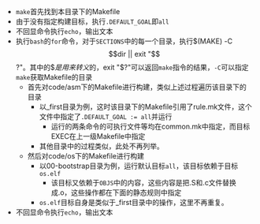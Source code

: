 - `make`首先找到本目录下的Makefile
- 由于没有指定构建目标，执行`.DEFAULT_GOAL`即`all`
- 不回显命令执行`echo`，输出文本
- 执行`bash`的`for`命令，对于`SECTIONS`中的每一个目录，执行$(MAKE) -C $$dir || exit "$$?"。其中的$$是用来转义$的，exit "$?"可以返回`make`指令的结果，`-C`可以指定`make`获取Makefile的目录
  - 首先对code/asm下的Makefile进行构建，类似上述过程遍历该目录下的目录 
    - 以_first目录为例，这时该目录下的Makefile引用了rule.mk文件，这个文件中指定了`.DEFAULT_GOAL := all`并运行
        - 运行的两条命令的可执行文件等均在common.mk中指定，而目标EXEC在上一级Makefile中指定
    - 其他目录中的过程类似，此处不再列举。
  - 然后对code/os下的Makefile进行构建
    - 以00-bootstrap目录为例，运行默认目标`all`，该目标依赖于目标`os.elf`
      - 该目标又依赖于`OBJS`中的内容，这些内容是把.S和.c文件替换成.o，这些操作都在下面的静态规则中指定
    - `os.elf`目标自身是类似于_first目录中的操作，这里不再重复。
- 不回显命令执行`echo`，输出文本

